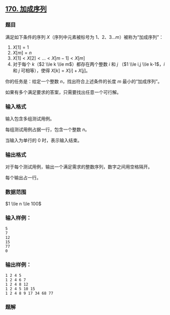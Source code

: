 ## [170\. 加成序列](https://www.acwing.com/problem/content/172/)

### 题目

满足如下条件的序列 $X$（序列中元素被标号为 $1、2、3…m$）被称为“加成序列”：

1. $X[1]=1$
2. $X[m]=n$
3. $X[1]<X[2]<…<X[m-1]<X[m]$
4. 对于每个 $k$（$2 \\le k \\le m$）都存在两个整数 $i$ 和 $j$ （$1 \\le i,j \\le k-1$，$i$ 和 $j$ 可相等），使得 $X[k]=X[i]+X[j]$。

你的任务是：给定一个整数 $n$，找出符合上述条件的长度 $m$ 最小的“加成序列”。

如果有多个满足要求的答案，只需要找出任意一个可行解。

### 输入格式

输入包含多组测试用例。

每组测试用例占据一行，包含一个整数 $n$。

当输入为单行的 $0$ 时，表示输入结束。

### 输出格式

对于每个测试用例，输出一个满足需求的整数序列，数字之间用空格隔开。

每个输出占一行。

### 数据范围

$1 \\le n \\le 100$

### 输入样例：

```
5
7
12
15
77
0
```

### 输出样例：

```
1 2 4 5
1 2 4 6 7
1 2 4 8 12
1 2 4 5 10 15
1 2 4 8 9 17 34 68 77
```

### 题解

